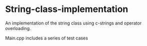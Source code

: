 # String-class-implementation
An implementation of the string class using c-strings and operator overloading.

Main.cpp includes a series of test cases
